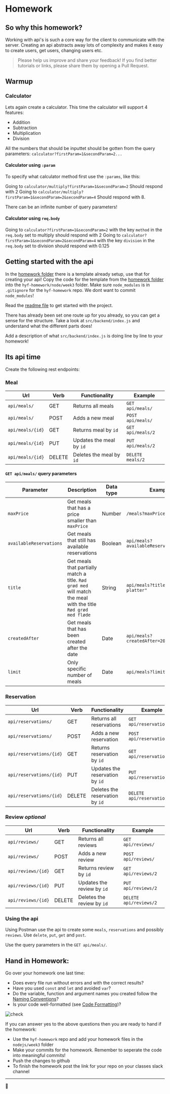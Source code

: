 # Homework

## So why this homework?
Working with api's is such a core way for the client to communicate with the server. Creating an api abstracts away lots of complexity and makes it easy to create users, get users, changing users etc. 

> Please help us improve and share your feedback! If you find better tutorials or links, please share them by opening a Pull Request.

## Warmup

### Calculator

Lets again create a calculator. This time the calculator will support 4 features:

- Addition
- Subtraction
- Multiplication
- Division

All the numbers that should be inputtet should be gotten from the query parameters: `calculator?firstParam=1&secondParam=2...`

#### Calculator using `:param`
To specify what calculator method first use the `:params`, like this:

Going to `calculator/multiply?firstParam=1&secondParam=2` Should respond with 2
Going to `calculator/multiply?firstParam=1&secondParam=2&secondParam=4` Should respond with 8. 

There can be an infinite number of query parameters!

#### Calculator using `req.body`

Going to `calculator?firstParam=1&secondParam=2` with the key `method` in the `req.body` set to multiply should respond with 2
Going to `calculator?firstParam=1&secondParam=2&secondParam=4` with the key `division` in the `req.body` set to division should respond with 0.125 


## Getting started with the api
In the [homework folder](homework) there is a template already setup, use that for creating your api! Copy the code for the template from the [homework folder](homework) into the `hyf-homework/node/week3` folder. Make sure `node_modules` is in `.gitignore` for the `hyf-homework` repo. We dont want to commit `node_modules`!

Read the [readme file](homework/README.md) to get started with the project. 

There has already been set one route up for you already, so you can get a sense for the structure. Take a look at `src/backend/index.js` and understand what the different parts does! 

Add a description of what `src/backend/index.js` is doing line by line to your homework! 

## Its api time
Create the following rest endpoints:

### Meal

| Url | Verb | Functionality | Example | 
| ---- | ----- | ---- | -------- |
| `api/meals/` | GET | Returns all meals | `GET api/meals/` |
| `api/meals/` | POST | Adds a new meal | `POST api/meals/` |
| `api/meals/{id}` | GET | Returns meal by `id` | `GET api/meals/2` |
| `api/meals/{id}` | PUT | Updates the meal by `id` | `PUT api/meals/2` |
| `api/meals/{id}` | DELETE | Deletes the meal by `id` | `DELETE meals/2` |

#### `GET api/meals/` query parameters
| Parameter | Description | Data type | Example | 
| ---- | ----- | ---- | -------- |
| `maxPrice` | Get meals that has a price smaller than `maxPrice` | Number | `/meals?maxPrice=90` |
| `availableReservations` | Get meals that still has available reservations | Boolean | `api/meals?availableReservations=true` |
| `title` | Get meals that partially match a title. `Rød grød med` will match the meal with the title `Rød grød med fløde` | String | `api/meals?title="Indian platter"` |
| `createdAfter` | Get meals that has been created after the date | Date | `api/meals?createdAfter=2019-04-05` |
| `limit` | Only specific number of meals | Date | `api/meals?limit=4` |


### Reservation

| Url | Verb | Functionality | Example |
| ---- | ----- | ---- | -------- |
| `api/reservations/` | GET | Returns all reservations | `GET api/reservations/` |
| `api/reservations/` | POST | Adds a new reservation | `POST api/reservations/` |
| `api/reservations/{id}` | GET | Returns reservation by `id` | `GET api/reservations/2` |
| `api/reservations/{id}` | PUT | Updates the reservation by `id` | `PUT api/reservations/2` |
| `api/reservations/{id}` | DELETE | Deletes the reservation by `id` | `DELETE api/reservations/2` |

### Review *optional*

| Url | Verb | Functionality | Example |
| ---- | ----- | ---- | -------- |
| `api/reviews/` | GET | Returns all reviews | `GET api/reviews/` |
| `api/reviews/` | POST | Adds a new review | `POST api/reviews/` |
| `api/reviews/{id}` | GET | Returns review by `id` | `GET api/reviews/2` |
| `api/reviews/{id}` | PUT | Updates the review by `id` | `PUT api/reviews/2` |
| `api/reviews/{id}` | DELETE | Deletes the review by `id` | `DELETE api/reviews/2` |

### Using the api
Using Postman use the api to create some `meals`, `reservations` and possibly `reviews`. Use `delete`, `put`, `get` and `post`.

Use the query parameters in the `GET api/meals/`. 

## Hand in Homework:
Go over your homework one last time:

- Does every file run without errors and with the correct results?
- Have you used `const` and `let` and avoided `var`?
- Do the variable, function and argument names you created follow the [Naming Conventions](https://github.com/HackYourFuture/fundamentals/blob/master/fundamentals/naming_conventions.md)?
- Is your code well-formatted (see [Code Formatting](https://github.com/HackYourFuture/fundamentals/blob/master/fundamentals/naming_conventions.md))?

![check](https://media.giphy.com/media/l4EpblDY4msVtKAOk/giphy.gif) 

If you can answer yes to the above questions then you are ready to hand if the homework: 

- Use the `hyf-homework` repo and add your homework files in the `nodejs/week3` folder
- Make your commits for the homework. Remember to seperate the code into meaningful commits!
- Push the changes to github
- To finish the homework post the link for your repo on your classes slack channel

---

🎉
